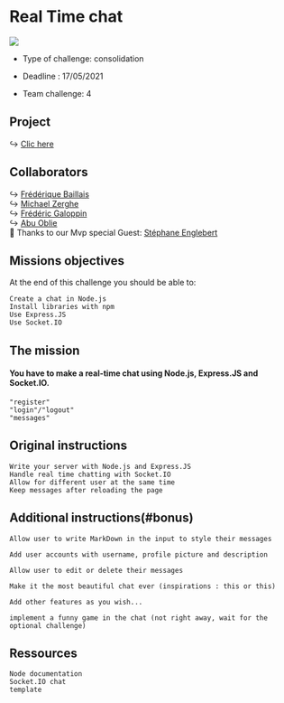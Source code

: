 # Real Time chat


<img src="https://raw.githubusercontent.com/yoavain/create-windowless-app/master/resources/docs/logo.gif">

- Type of challenge: consolidation

- Deadline : 17/05/2021

- Team challenge: 4

## Project

↪  [Clic here](https://realtimechat-fba.herokuapp.com/)  

## Collaborators

↪  [Frédérique Baillais](https://github.com/FrederiqueBaillais)  
↪  [Michael Zerghe](https://github.com/Michael-Zerghe)  
↪  [Frédéric Galoppin](https://github.com/fredgaloppin)  
↪  [Abu Oblie](https://github.com/Abuoblie)   
🌈 Thanks to our Mvp special Guest: [Stéphane Englebert](https://github.com/stephane-englebert)

## Missions objectives

At the end of this challenge you should be able to:

    Create a chat in Node.js
    Install libraries with npm
    Use Express.JS
    Use Socket.IO
## The mission

#### You have to make a real-time chat using Node.js, Express.JS and Socket.IO.

    "register"
    "login"/"logout"
    "messages"

## Original instructions

    Write your server with Node.js and Express.JS
    Handle real time chatting with Socket.IO
    Allow for different user at the same time
    Keep messages after reloading the page

## Additional instructions(#bonus)

    Allow user to write MarkDown in the input to style their messages

    Add user accounts with username, profile picture and description

    Allow user to edit or delete their messages

    Make it the most beautiful chat ever (inspirations : this or this)

    Add other features as you wish...

    implement a funny game in the chat (not right away, wait for the optional challenge)

## Ressources

    Node documentation
    Socket.IO chat
    template
